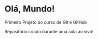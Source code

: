 # Olá, Mundo!
Primeiro Projeto do curso de Git e GitHub

Repositório criado durante uma aula ao vivo!
